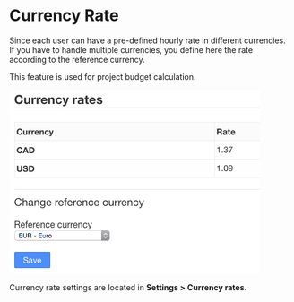 Currency Rate
==============

Since each user can have a pre-defined hourly rate in different currencies.
If you have to handle multiple currencies, you define here the rate according to the reference currency.

This feature is used for project budget calculation.

![Currency Rate](../screenshots/currency-rate.png)

Currency rate settings are located in **Settings > Currency rates**.
